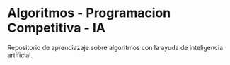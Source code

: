# Algoritmos - Programacion Competitiva - IA

Repositorio de aprendiazaje sobre algoritmos con la ayuda de inteligencia artificial.
